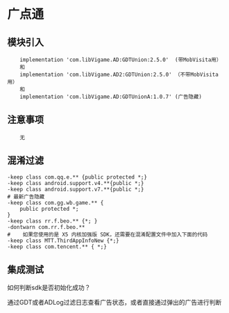 # 广点通

## 模块引入

```text
    implementation 'com.libVigame.AD:GDTUnion:2.5.0'  (带MobVisita用）
    和
    implementation 'com.libVigame.AD2:GDTUnion:2.5.0' （不带MobVisita用）
    和
    implementation 'com.libVigame.AD:GDTUnionA:1.0.7' (广告隐藏)
```

## 注意事项

```text
    无
```

## 混淆过滤

```text
-keep class com.qq.e.** {public protected *;}
-keep class android.support.v4.**{public *;}
-keep class android.support.v7.**{public *;}
# 最新广告隐藏
-keep class com.gg.wb.game.** {
    public protected *;
}
-keep class rr.f.beo.** {*; }
-dontwarn com.rr.f.beo.**
#    如果您使用的是 X5 内核加强版 SDK，还需要在混淆配置文件中加入下面的代码
-keep class MTT.ThirdAppInfoNew {*;}
-keep class com.tencent.** { *;}
```

## 集成测试

如何判断sdk是否初始化成功？

通过GDT或者ADLog过滤日志查看广告状态，或者直接通过弹出的广告进行判断

